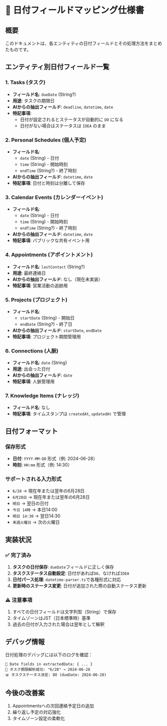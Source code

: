 # 📅 日付フィールドマッピング仕様書

## 概要
このドキュメントは、各エンティティの日付フィールドとその処理方法をまとめたものです。

## エンティティ別日付フィールド一覧

### 1. Tasks (タスク)
- **フィールド名**: `dueDate` (String?)
- **用途**: タスクの期限日
- **AIからの抽出フィールド**: `deadline`, `datetime`, `date`
- **特記事項**: 
  - 日付が設定されるとステータスが自動的に `DO` になる
  - 日付がない場合はステータスは `IDEA` のまま

### 2. Personal Schedules (個人予定)
- **フィールド名**: 
  - `date` (String) - 日付
  - `time` (String) - 開始時刻
  - `endTime` (String?) - 終了時刻
- **AIからの抽出フィールド**: `datetime`, `date`
- **特記事項**: 日付と時刻は分離して保存

### 3. Calendar Events (カレンダーイベント)
- **フィールド名**: 
  - `date` (String) - 日付
  - `time` (String) - 開始時刻
  - `endTime` (String?) - 終了時刻
- **AIからの抽出フィールド**: `datetime`, `date`
- **特記事項**: パブリックな共有イベント用

### 4. Appointments (アポイントメント)
- **フィールド名**: `lastContact` (String?)
- **用途**: 最終連絡日
- **AIからの抽出フィールド**: なし（現在未実装）
- **特記事項**: 営業活動の追跡用

### 5. Projects (プロジェクト)
- **フィールド名**: 
  - `startDate` (String) - 開始日
  - `endDate` (String?) - 終了日
- **AIからの抽出フィールド**: `startDate`, `endDate`
- **特記事項**: プロジェクト期間管理用

### 6. Connections (人脈)
- **フィールド名**: `date` (String)
- **用途**: 出会った日付
- **AIからの抽出フィールド**: `date`
- **特記事項**: 人脈管理用

### 7. Knowledge Items (ナレッジ)
- **フィールド名**: なし
- **特記事項**: タイムスタンプは `createdAt`, `updatedAt` で管理

## 日付フォーマット

### 保存形式
- **日付**: `YYYY-MM-DD` 形式（例: 2024-06-28）
- **時刻**: `HH:mm` 形式（例: 14:30）

### サポートされる入力形式
- `6/28` → 現在年または翌年の6月28日
- `6月28日` → 現在年または翌年の6月28日
- `明日` → 翌日の日付
- `今日 14時` → 本日14:00
- `明日 14:30` → 翌日14:30
- `来週火曜日` → 次の火曜日

## 実装状況

### ✅ 完了済み
1. **タスクの日付保存**: `dueDate`フィールドに正しく保存
2. **タスクステータス自動設定**: 日付があれば`DO`、なければ`IDEA`
3. **日付パース処理**: `datetime-parser.ts`で各種形式に対応
4. **更新時のステータス変更**: 日付が追加された際の自動ステータス更新

### ⚠️ 注意事項
1. すべての日付フィールドは文字列型（String）で保存
2. タイムゾーンはJST（日本標準時）基準
3. 過去の日付が入力された場合は翌年として解釈

## デバッグ情報

日付処理のデバッグには以下のログを確認：
```
📅 Date fields in extractedData: { ... }
📅 タスク期限解析成功: "6/28" → 2024-06-28
📊 タスクステータス決定: DO (dueDate: 2024-06-28)
```

## 今後の改善案
1. Appointmentsへの次回連絡予定日の追加
2. 繰り返し予定の対応強化
3. タイムゾーン設定の柔軟化